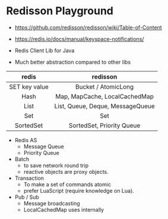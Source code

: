 # Redisson Playground

- https://github.com/redisson/redisson/wiki/Table-of-Content
- https://redis.io/docs/manual/keyspace-notifications/

- Redis Client Lib for Java
- Much better abstraction compared to other libs


|       redis       |             redisson             |
|:-----------------:|:--------------------------------:|
|   SET key value   |       Bucket / AtomicLong        |
|       Hash        |  Map, MapCache, LocalCachedMap   |
|       List        | List, Queue, Deque, MessageQueue |
|        Set        |               Set                |
|     SortedSet     |    SortedSet, Priority Queue     |


- Redis AS
  - Message Queue
  - Priority Queue
- Batch
  - to save network round trip
  - reactive objects are proxy objects.
- Transaction
  - To make a set of commands atomic
  - prefer LuaScript (require knowledge on Lua).
- Pub / Sub
  - Message broadcasting
  - LocalCachedMap uses internally